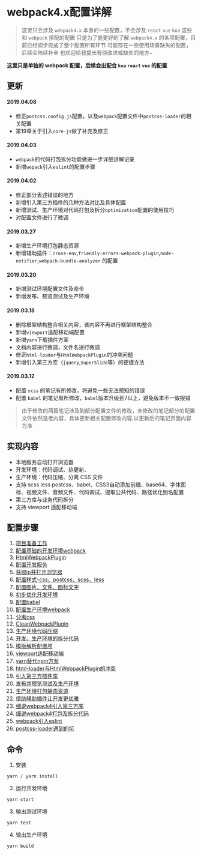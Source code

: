 # webpack4.x配置详解

> 这里只会涉及 `webpack4.x` 本身的一些配置，不会涉及 `react` `vue` `koa` 这些和 `webpack` 搭配的配置 
> 只是为了能更好的了解 `webpack4.x` 的各项配置，目前已经初步完成了整个配置所有环节 
> 可能存在一些使用场景缺失的配置，后续会陆续补全 
> 也欢迎给我提出有待改进或缺失的地方~

**这里只是单独的 webpack 配置，后续会出配合 `koa` `react` `vue` 的配置**

## 更新
#### 2019.04.08
* 修正`postcss.config.js`配置，以及`webpack`配置文件中`postcss-loader`的相关配置
* 第19章关于引入`core-js`做了补充及修正
#### 2019.04.03
* `webpack`的代码打包拆分功能做进一步详细讲解记录
* 新增`wepack`引入`eslint`的配置步骤
#### 2019.04.02
* 修正部分表述错误的地方
* 新增引入第三方插件的几种方法对比及具体配置
* 新增测试、生产环境对代码打包及拆分`optimization`配置的使用技巧
* 对配置文件进行了微调
#### 2019.03.27
* 新增生产环境打包静态资源
* 新增辅助插件：`cross-env`,`friendly-errors-webpack-plugin`,`node-notifier`,`webpack-bundle-analyzer` 的配置
#### 2019.03.20
* 新增测试环境配置文件及命令
* 新增发布、预览测试及生产环境
#### 2019.03.18
* 删除框架结构整合相关内容，该内容不再进行框架结构整合
* 新增`viewport`适配移动端配置
* 新增`yarn`下载插件方案
* 文档内容进行微调，文件名进行微调
* 修正`html-loader`与`HtmlWebpackPlugin`的冲突问题
* 新增引入第三方库（`jquery`,`SuperSlide`等）的便捷方法
#### 2019.03.12
* 配置 `scss` 的笔记有所修改，将避免一些无法预知的错误
* 配置 `babel` 的笔记有所修改，`babel`版本升级到7以上，避免版本不一致报错

> 由于修改的两篇笔记涉及到部分配置文件的修改，未修改的笔记部分的配置文件依然是老内容，具体更新相关配置修改内容,以更新后的笔记页面内容为准

## 实现内容

* 本地服务自动打开浏览器
* 开发环境：代码调试、热更新、
* 生产环境：代码压缩、分离 CSS 文件 
* 支持 scss less postcss、babel、CSS3自动添加前缀、base64、字体图标、视频文件、音频文件、代码调试、提取公共代码、路径优化别名配置
* 第三方库与业务代码拆分
* 支持 viewport 适配移动端

## 配置步骤

1. [项目准备工作][1] 
2. [配置基础的开发环境webpack][2] 
3. [HtmlWebpackPlugin][3] 
4. [配置开发服务][4] 
5. [获取ip并打开浏览器][5] 
6. [配置样式-css、postcss、scss、less][6] 
7. [配置图片、文件、图标文字][7] 
8. [初步优化开发环境][8] 
9. [配置babel][9]  
10. [配置生产环境webpack][10] 
11. [分离css][11] 
12. [CleanWebpackPlugin][12] 
13. [生产环境代码压缩][13] 
14. [开发、生产环境的拆分代码][14] 
15. [模版解析配置项][15] 
16. [viewport适配移动端][16] 
17. [yarn替代npm方案][17] 
18. [html-loader与HtmlWebpackPlugin的冲突][18] 
19. [引入第三方插件库][19] 
20. [发布并预览测试及生产环境][20] 
21. [生产环境打包静态资源][21] 
22. [借助辅助插件让开发更优雅][22] 
23. [细说webpack4引入第三方库][23] 
24. [细说webpack4打包及拆分代码][24] 
25. [webpack引入eslint][25] 
26. [postcss-loader遇到的坑][26] 

## 命令

1. 安装

```
yarn / yarn install
```

2. 运行开发环境

```
yarn start
```

3. 输出测试环境

```
yarn test
```

4. 输出生产环境

```
yarn build
```


[1]:https://github.com/kaivin/webpack4.x/blob/master/README/01：项目准备工作.md "项目准备工作" 
[2]:https://github.com/kaivin/webpack4.x/blob/master/README/02：配置基础的开发环境webpack.md "配置基础的开发环境webpack" 
[3]:https://github.com/kaivin/webpack4.x/blob/master/README/03：HtmlWebpackPlugin.md "HtmlWebpackPlugin" 
[4]:https://github.com/kaivin/raw/master/README/04：配置开发服务.md "配置开发服务" 
[5]:https://github.com/kaivin/webpack4.x/blob/master/README/05：获取ip并打开浏览器.md "获取ip并打开浏览器" 
[6]:https://github.com/kaivin/webpack4.x/blob/master/README/06：配置样式-css、postcss、scss、less.md "配置样式-css、postcss、scss、less" 
[7]:https://github.com/kaivin/webpack4.x/blob/master/README/07：配置图片、文件、图标文字.md "配置图片、文件、图标文字" 
[8]:https://github.com/kaivin/webpack4.x/blob/master/README/08：初步优化开发环境.md "初步优化开发环境" 
[9]:https://github.com/kaivin/webpack4.x/blob/master/README/09：配置babel.md "配置babel" 
[10]:https://github.com/kaivin/webpack4.x/blob/master/README/10：配置生产环境webpack.md "配置生产环境webpack" 
[11]:https://github.com/kaivin/webpack4.x/blob/master/README/11：分离css.md "分离css" 
[12]:https://github.com/kaivin/webpack4.x/blob/master/README/12：CleanWebpackPlugin.md "CleanWebpackPlugin" 
[13]:https://github.com/kaivin/webpack4.x/blob/master/README/13：生产环境代码压缩.md "生产环境代码压缩" 
[14]:https://github.com/kaivin/webpack4.x/blob/master/README/14：开发、生产环境的拆分代码.md "开发、生产环境的拆分代码" 
[15]:https://github.com/kaivin/webpack4.x/blob/master/README/15：模版解析配置项.md "模版解析配置项" 
[16]:https://github.com/kaivin/webpack4.x/blob/master/README/16：viewport适配移动端.md "viewport适配移动端" 
[17]:https://github.com/kaivin/webpack4.x/blob/master/README/17：yarn替代npm方案.md "yarn替代npm方案" 
[18]:https://github.com/kaivin/webpack4.x/blob/master/README/18：html-loader与HtmlWebpackPlugin的冲突.md "html-loader与HtmlWebpackPlugin的冲突" 
[19]:https://github.com/kaivin/webpack4.x/blob/master/README/19：引入第三方插件库.md "引入第三方插件库" 
[20]:https://github.com/kaivin/webpack4.x/blob/master/README/20：发布并预览测试及生产环境.md "发布并预览测试及生产环境" 
[21]:https://github.com/kaivin/webpack4.x/blob/master/README/21：生产环境打包静态资源.md "生产环境打包静态资源" 
[22]:https://github.com/kaivin/webpack4.x/blob/master/README/22：借助辅助插件让开发更优雅.md "借助辅助插件让开发更优雅" 
[23]:https://github.com/kaivin/webpack4.x/blob/master/README/23：细说webpack4引入第三方库.md "细说webpack4引入第三方库" 
[24]:https://github.com/kaivin/webpack4.x/blob/master/README/24：细说webpack4打包及拆分代码.md "细说webpack4打包及拆分代码" 
[25]:https://github.com/kaivin/webpack4.x/blob/master/README/25：webpack引入eslint.md "webpack引入eslint" 
[26]:https://github.com/kaivin/webpack4.x/blob/master/README/26：postcss-loader遇到的坑.md "postcss-loader遇到的坑" 